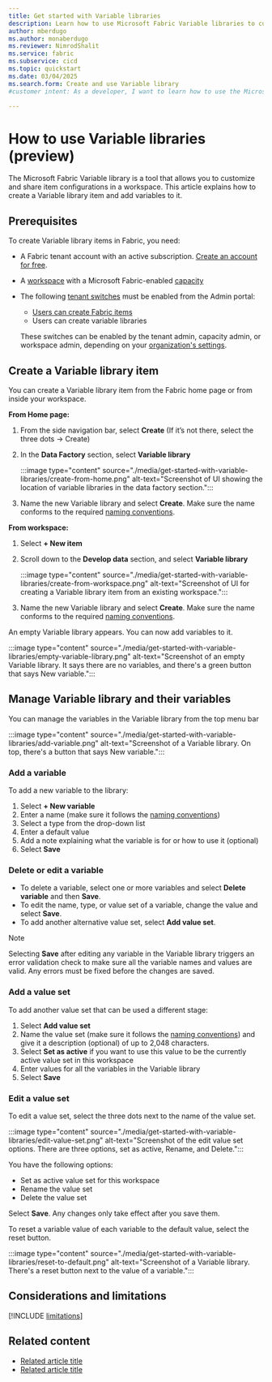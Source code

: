 ```yaml
---
title: Get started with Variable libraries
description: Learn how to use Microsoft Fabric Variable libraries to customize and share item configurations in a workspace.
author: mberdugo
ms.author: monaberdugo
ms.reviewer: NimrodShalit
ms.service: fabric
ms.subservice: cicd
ms.topic: quickstart
ms.date: 03/04/2025
ms.search.form: Create and use Variable library
#customer intent: As a developer, I want to learn how to use the Microsoft Fabric Variable library tool to customize and share item configurations in a workspace so that I can manage my content lifecycle.

---
```


# How to use Variable libraries (preview)

The Microsoft Fabric Variable library is a tool that allows you to customize and share item configurations in a workspace. This article explains how to create a Variable library item and add variables to it.

## Prerequisites

To create Variable library items in Fabric, you need:

* A Fabric tenant account with an active subscription. [Create an account for free](../../get-started/fabric-trial.md).
* A [workspace](../../get-started/create-workspaces.md) with a Microsoft Fabric-enabled [capacity](../../enterprise/licenses.md#capacity)
* The following [tenant switches](../../admin/about-tenant-settings.md) must be enabled from the Admin portal:
  * [Users can create Fabric items](../../admin/fabric-switch.md)
  * Users can create variable libraries

  These switches can be enabled by the tenant admin, capacity admin, or workspace admin, depending on your [organization's settings](../../admin/delegate-settings.md).

## Create a Variable library item

You can create a Variable library item from the Fabric home page or from inside your workspace.
    
**From Home page:**
<!--- ### [From home page](#tab/home-page) --->

1. From the side navigation bar, select **Create** (If it’s not there, select the three dots -> Create)

1. In the **Data Factory** section, select **Variable library**

   :::image type="content" source="./media/get-started-with-variable-libraries/create-from-home.png" alt-text="Screenshot of UI showing the location of variable libraries in the data factory section.":::

1. Name the new Variable library and select **Create**. Make sure the name conforms to the required [naming conventions](./variable-types.md#variable-library-name).

<!--- ### [From workspace](#tab/workspace) --->
**From workspace:**

1. Select **+ New item**
1. Scroll down to the **Develop data** section, and select **Variable library**

   :::image type="content" source="./media/get-started-with-variable-libraries/create-from-workspace.png" alt-text="Screenshot of UI for creating a Variable library item from an existing workspace.":::

1. Name the new Variable library and select **Create**. Make sure the name conforms to the required [naming conventions](./variable-types.md#variable-library-name).
<!---
--- --->

An empty Variable library appears. You can now add variables to it.

:::image type="content" source="./media/get-started-with-variable-libraries/empty-variable-library.png" alt-text="Screenshot of an empty Variable library. It says there are no variables, and there's a green button that says New variable.":::

## Manage Variable library and their variables

You can manage the variables in the Variable library from the top menu bar

:::image type="content" source="./media/get-started-with-variable-libraries/add-variable.png" alt-text="Screenshot of a Variable library. On top, there's a button that says New variable.":::

### Add a variable

To add a new variable to the library:

1. Select **+ New variable**
1. Enter a name (make sure it follows the [naming conventions](./variable-types.md#name-of-a-variable-in-the-variable-library))
1. Select a type from the drop-down list
1. Enter a default value
1. Add a note explaining what the variable is for or how to use it (optional)
1. Select **Save**

### Delete or edit a variable

* To delete a variable, select one or more variables and select **Delete variable** and then **Save**.
* To edit the name, type, or value set of a variable, change the value and select **Save**.
* To add another alternative value set, select **Add value set**.

> [!NOTE]
> Selecting **Save** after editing any variable in the Variable library triggers an error validation check to make sure all the variable names and values are valid. Any errors must be fixed before the changes are saved.

### Add a value set

To add another value set that can be used a different stage:

1. Select **Add value set**
1. Name the value set (make sure it follows the [naming conventions](./variable-types.md#variable-types)) and give it a description (optional) of up to 2,048 characters.
1. Select **Set as active** if you want to use this value to be the currently active value set in this workspace
1. Enter values for all the variables in the Variable library
1. Select **Save**

### Edit a value set

To edit a value set, select the three dots next to the name of the value set.

:::image type="content" source="./media/get-started-with-variable-libraries/edit-value-set.png" alt-text="Screenshot of the edit value set options. There are three options, set as active, Rename, and Delete.":::

You have the following options:

* Set as active value set for this workspace
* Rename the value set
* Delete the value set

Select **Save**. Any changes only take effect after you save them.

To reset a variable value of each variable to the default value, select the reset button.

:::image type="content" source="./media/get-started-with-variable-libraries/reset-to-default.png" alt-text="Screenshot of a Variable library. There's a reset button next to the value of a variable.":::

## Considerations and limitations

 [!INCLUDE [limitations](./includes/variable-library-limitations.md)]

## Related content

* [Related article title](link.md)
* [Related article title](link.md)
